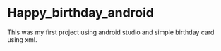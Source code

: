 # Happy_birthday_android

This was my first project using android studio and simple birthday card using xml.
